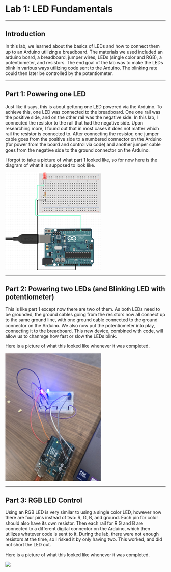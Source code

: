 # Lab 1: LED Fundamentals

---

## Introduction

In this lab, we learned about the basics of LEDs and how to connect them up to an Arduino utilizing a breadboard.
The materials we used included an arduino board, a breadboard, jumper wires, LEDs (single color and RGB), a potentiometer, and resistors.
The end goal of the lab was to make the LEDs blink in various ways utilizing code sent to the Arduino.
The blinking rate could then later be controlled by the potentiometer.

---

## Part 1: Powering one LED

Just like it says, this is about gettong one LED powered via the Arduino. To achieve this, one LED was connected to the breadboard. One one rail was the positive side, and on the other rail was the negative side.
In this lab, I connected the resistor to the rail that had the negative side. Upon researching more, I found out that in most cases it does not matter which rail the resistor is connected to. After connecting the resistor, one jumper cable goes from the positive side to a numbered connector on the Arduino (for power from the board and control via code) and another jumper cable goes from the negative side to the ground connector on the Arduino.

I forgot to take a picture of what part 1 looked like, so for now here is the diagram of what it is supposed to look like.

<img src="part1.png" width="300" />

---

## Part 2: Powering two LEDs (and Blinking LED with potentiometer)

This is like part 1 except now there are two of them. As both LEDs need to be grounded, the ground cables going from the resistors now all connect up to the same ground line, with one ground cable connected to the ground connector on the Arduino. We also now put the potentiometer into play, connecting it to the breadboard. This new device, combined with code, will allow us to chanmge how fast or slow the LEDs blink.

Here is a picture of what this looked like whenever it was completed.

<img src="part2.jpg" width="300" />


---

## Part 3: RGB LED Control

Using an RGB LED is very similar to using a single color LED, however now there are four pins instead of two: R, G, B, and ground. Each pin for color should also have its own resistor. Then each rail for R G and B are connected to a different digital connector on the Arduino, which then utilizes whatever code is sent to it. During the lab, there were not enough resistors at the time, so I risked it by only having two. This worked, and did not short the LED out.

Here is a picture of what this looked like whenever it was completed.

<img src="part3.jpg" width="300" />
